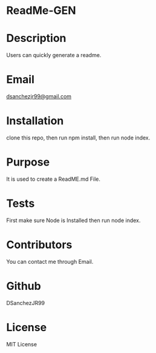 # ReadMe-GEN


# Description
Users can quickly generate a readme.

# Email
dsanchezjr99@gmail.com

# Installation
clone this repo, then run npm install, then run node index.

# Purpose
It is used to create a ReadME.md File.

# Tests
First make sure Node is Installed then run node index.

# Contributors
You can contact me through Email.

# Github
DSanchezJR99

# License
MIT License




